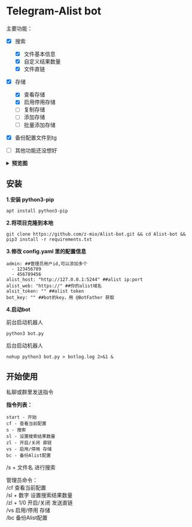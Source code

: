 # Telegram-Alist bot

主要功能：

- [x] 搜索
    - [x] 文件基本信息
    - [x] 自定义结果数量
    - [x] 文件直链
- [x] 存储
	- [x] 查看存储
    - [x] 启用停用存储
    - [ ] 复制存储
    - [ ] 添加存储
    - [ ] 批量添加存储
- [x] 备份配置文件到tg
- [ ] 其他功能还没想好


<details>
<summary><b>预览图</b></summary>

![搜索预览图](https://i.328888.xyz/2023/03/11/soMAw.gif)

![管理存储](https://i.328888.xyz/2023/03/11/ssyA5.png)

![配置备份](https://i.328888.xyz/2023/03/13/9V2FL.png)
</details>

## 安装

**1.安装 python3-pip**

```
apt install python3-pip
```


**2.将项目克隆到本地**
``` 
git clone https://github.com/z-mio/Alist-bot.git && cd Alist-bot && pip3 install -r requirements.txt
```

**3.修改 config.yaml 里的配置信息**

``` 
admin: ##管理员用户id,可以添加多个
  - 123456789
  - 456789456
alist_host: "http://127.0.0.1:5244" ##alist ip:port
alist_web: "https://" ##你的alist域名
alsit_token: "" ##alist token
bot_key: "" ##bot的key，用 @BotFather 获取
```

**4.启动bot**

前台启动机器人

``` 
python3 bot.py
```

后台启动机器人

``` 
nohup python3 bot.py > botlog.log 2>&1 &
```

## 开始使用

私聊或群里发送指令

**指令列表：**

```
start - 开始
cf - 查看当前配置
s - 搜索
sl - 设置搜索结果数量
zl - 开启/关闭 直链
vs - 启用/停用 存储
bc - 备份Alist配置
```


/s + 文件名 进行搜索  

管理员命令：  
/cf 查看当前配置  
/sl + 数字 设置搜索结果数量  
/zl + 1/0 开启/关闭 发送直链  
/vs 启用/停用 存储  
/bc 备份Alist配置  
